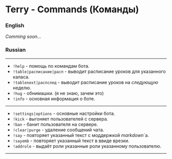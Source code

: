 # Terry - Commands (Команды)

### English

_Comming soon..._

### Russian
---

- `!help` - помощь по командам бота.
- `!table|расписание|расп` - выводит расписание уроков для указанного каласа.
- `!tablenext|распслед` - выводит расписание уроков на _следующую_ неделю.
- `!hug` - обнимашки. (я не знаю, зачем это)
- `!info` - основная информация о боте.

---

- `!settings|options` - основные настройки бота.
- `!kick` - выгоняет пользователей с сервера.
- `!ban` - банит пользователя на сервере.
- `!clear|purge` - удаление сообщений чата.
- `!say` - повторяет указанный текст с моддержкой _markdown_`а.
- `!sayemb` - повторяет указанный текст в ввиде врезки.
- `!addrole` - выдаёт роли указанные роли указанному пользователю.

---
